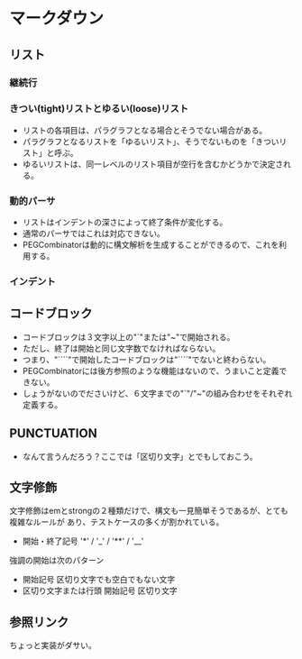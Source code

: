 # マークダウン
## リスト

### 継続行

### きつい(tight)リストとゆるい(loose)リスト

* リストの各項目は、パラグラフとなる場合とそうでない場合がある。
* パラグラフとなるリストを「ゆるいリスト」、そうでないものを「きついリスト」と呼ぶ。
* ゆるいリストは、同一レベルのリスト項目が空行を含むかどうかで決定される。

### 動的パーサ

* リストはインデントの深さによって終了条件が変化する。
* 通常のパーサではこれは対応できない。
* PEGCombinatorは動的に構文解析を生成することができるので、これを利用する。

### インデント

## コードブロック

* コードブロックは３文字以上の"\`"または"\~"で開始される。
* ただし、終了は開始と同じ文字数でなければならない。
* つまり、"\````"で開始したコードブロックは"\````"でないと終わらない。
* PEGCombinatorには後方参照のような機能はないので、うまいこと定義できない。
* しょうがないのでださいけど、６文字までの"\`"/"\~"の組み合わせをそれぞれ定義する。

## PUNCTUATION

* なんて言うんだろう？ここでは「区切り文字」とでもしておこう。

## 文字修飾

文字修飾はemとstrongの２種類だけで、構文も一見簡単そうであるが、とても複雑なルールが
あり、テストケースの多くが割かれている。

* 開始・終了記号 '\*' / '\_' / '\*\*' / '\_\_'

強調の開始は次のパターン

* 開始記号 区切り文字でも空白でもない文字
* 区切り文字または行頭 開始記号 区切り文字

## 参照リンク

ちょっと実装がダサい。
 